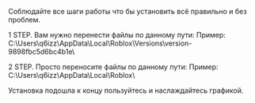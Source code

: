 Соблюдайте все шаги работы что бы установить всё правильно и без проблем.

1 STEP. Вам нужно перенести файлы по данному пути: Пример: C:\Users\q6izz\AppData\Local\Roblox\Versions\version-9898fbc5d6bc4b1e\

2 STEP. Просто переносите файлы по данному пути: Пример: C:\Users\q6izz\AppData\Local\Roblox\

Установка подошла к концу пользуйтесь и наслаждайтесь графикой.
